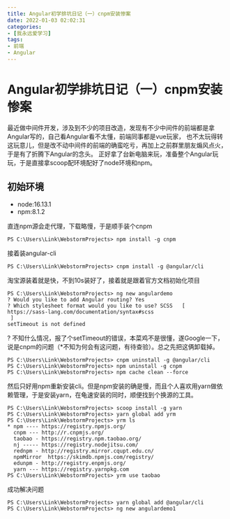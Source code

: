 ```yaml
---
title: Angular初学排坑日记（一）cnpm安装惨案
date: 2022-01-03 02:02:31
categories:
- [我永远爱学习]
tags:
- 前端
- Angular
---
```


# Angular初学排坑日记（一）cnpm安装惨案

最近做中间件开发，涉及到不少的项目改造，发现有不少中间件的前端都是拿Angular写的，自己看Angular看不太懂，前端同事都是vue玩家，
也不太玩得转这玩意儿，但是改不动中间件的前端的确蛮吃亏，再加上之前群里朋友煽风点火，于是有了折腾下Angular的念头。
正好拿了台新电脑来玩，准备整个Angular玩玩，于是直接拿scoop配环境配好了node环境和npm。
<!--more-->
## 初始环境
- node:16.13.1
- npm:8.1.2

直连npm源会走代理，下载略慢，于是顺手装个cnpm
```shell
PS C:\Users\Link\WebstormProjects> npm install -g cnpm
```
接着装angular-cli
```shell
PS C:\Users\Link\WebstormProjects> cnpm install -g @angular/cli
```
淘宝源装着就是快，不到10s装好了，接着就是跟着官方文档初始化项目
````shell
PS C:\Users\Link\WebstormProjects> ng new angulardemo
? Would you like to add Angular routing? Yes
? Which stylesheet format would you like to use? SCSS   [ https://sass-lang.com/documentation/syntax#scss
 ]
setTimeout is not defined
````
? 不知什么情况，报了个setTimeout的错误，本菜鸡不是很懂，遂Google一下，说是cnpm的问题（*不知为何会有这问题，有待查验）。总之先把这俩卸载掉。
```shell
PS C:\Users\Link\WebstormProjects> cnpm uninstall -g @angular/cli
PS C:\Users\Link\WebstormProjects> npm uninstall -g cnpm
PS C:\Users\Link\WebstormProjects> npm cache clean --force
```
然后只好用npm重新安装cli。但是npm安装的确是慢，而且个人喜欢用yarn做依赖管理，于是安装yarn，在龟速安装的同时，顺便找到个换源的工具。
```shell
PS C:\Users\Link\WebstormProjects> scoop install -g yarn
PS C:\Users\Link\WebstormProjects> yarn global add yrm
PS C:\Users\Link\WebstormProjects> yrm ls
* npm ---- https://registry.npmjs.org/
  cnpm --- http://r.cnpmjs.org/
  taobao - https://registry.npm.taobao.org/
  nj ----- https://registry.nodejitsu.com/
  rednpm - http://registry.mirror.cqupt.edu.cn/
  npmMirror  https://skimdb.npmjs.com/registry/
  edunpm - http://registry.enpmjs.org/
  yarn --- https://registry.yarnpkg.com
PS C:\Users\Link\WebstormProjects> yrm use taobao
```
成功解决问题
```shell
PS C:\Users\Link\WebstormProjects> yarn global add @angular/cli
PS C:\Users\Link\WebstormProjects> ng new angulardemo1
```
